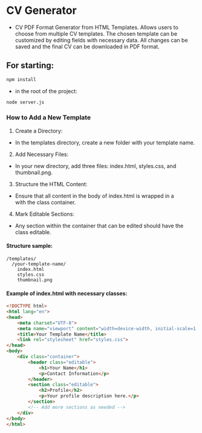 # CV Generator
- CV PDF Format Generator from HTML Templates. Allows users to choose from multiple CV templates. The chosen template
  can be customized by editing fields with necessary data. All changes can be saved and the final CV can be downloaded
  in PDF format.

## For starting:
```bash
npm install
```

- in the root of the project:

```bash
node server.js
```
  
### How to Add a New Template
1. Create a Directory:
- In the templates directory, create a new folder with your template name.
2. Add Necessary Files:
- In your new directory, add three files: index.html, styles.css, and thumbnail.png.
3. Structure the HTML Content:
- Ensure that all content in the body of index.html is wrapped in a <div> with the class container.
4. Mark Editable Sections:
- Any section within the container that can be edited should have the class editable.
#### Structure sample:
```
/templates/
  /your-template-name/
    index.html
    styles.css
    thumbnail.png

```

#### Example of index.html with necessary classes:

```html
<!DOCTYPE html>
<html lang="en">
<head>
    <meta charset="UTF-8">
    <meta name="viewport" content="width=device-width, initial-scale=1.0">
    <title>Your Template Name</title>
    <link rel="stylesheet" href="styles.css">
</head>
<body>
    <div class="container">
        <header class="editable">
            <h1>Your Name</h1>
            <p>Contact Information</p>
        </header>
        <section class="editable">
            <h2>Profile</h2>
            <p>Your profile description here.</p>
        </section>
        <!-- Add more sections as needed -->
    </div>
</body>
</html>
```
